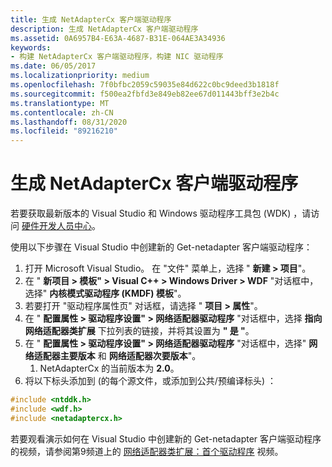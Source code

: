 ```yaml
---
title: 生成 NetAdapterCx 客户端驱动程序
description: 生成 NetAdapterCx 客户端驱动程序
ms.assetid: 0A6957B4-E63A-4687-B31E-064AE3A34936
keywords:
- 构建 NetAdapterCx 客户端驱动程序，构建 NIC 驱动程序
ms.date: 06/05/2017
ms.localizationpriority: medium
ms.openlocfilehash: 7f0bfbc2059c59035e84d622c0bc9deed3b1818f
ms.sourcegitcommit: f500ea2fbfd3e849eb82ee67d011443bff3e2b4c
ms.translationtype: MT
ms.contentlocale: zh-CN
ms.lasthandoff: 08/31/2020
ms.locfileid: "89216210"
---
```

# <a name="building-a-netadaptercx-client-driver"></a>生成 NetAdapterCx 客户端驱动程序

若要获取最新版本的 Visual Studio 和 Windows 驱动程序工具包 (WDK) ，请访问 [硬件开发人员中心](../download-the-wdk.md)。

使用以下步骤在 Visual Studio 中创建新的 Get-netadapter 客户端驱动程序：

1. 打开 Microsoft Visual Studio。 在 "文件" 菜单上，选择 " **新建 > 项目**"。
2. 在 " **新项目 > 模板" > Visual C++ > Windows Driver > WDF** "对话框中，选择" **内核模式驱动程序 (KMDF) 模板**"。
3. 若要打开 "驱动程序属性页" 对话框，请选择 " **项目 > 属性**"。
4. 在 " **配置属性 > 驱动程序设置" > 网络适配器驱动程序** "对话框中，选择 **指向网络适配器类扩展** 下拉列表的链接，并将其设置为 **" 是 "**。
5. 在 " **配置属性 > 驱动程序设置" > 网络适配器驱动程序** "对话框中，选择" **网络适配器主要版本** 和 **网络适配器次要版本**"。
    1. NetAdapterCx 的当前版本为 **2.0**。
6. 将以下标头添加到 (的每个源文件，或添加到公共/预编译标头) ：

```C++
#include <ntddk.h>
#include <wdf.h>
#include <netadaptercx.h>
```

若要观看演示如何在 Visual Studio 中创建新的 Get-netadapter 客户端驱动程序的视频，请参阅第9频道上的 [网络适配器类扩展：首个驱动程序](https://aka.ms/netadapter/video2) 视频。